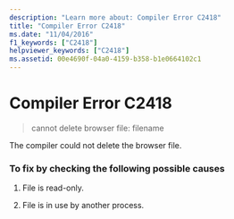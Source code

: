 ```yaml
---
description: "Learn more about: Compiler Error C2418"
title: "Compiler Error C2418"
ms.date: "11/04/2016"
f1_keywords: ["C2418"]
helpviewer_keywords: ["C2418"]
ms.assetid: 00e4690f-04a0-4159-b358-b1e0664102c1
---
```

# Compiler Error C2418

> cannot delete browser file: filename

The compiler could not delete the browser file.

### To fix by checking the following possible causes

1. File is read-only.

1. File is in use by another process.
